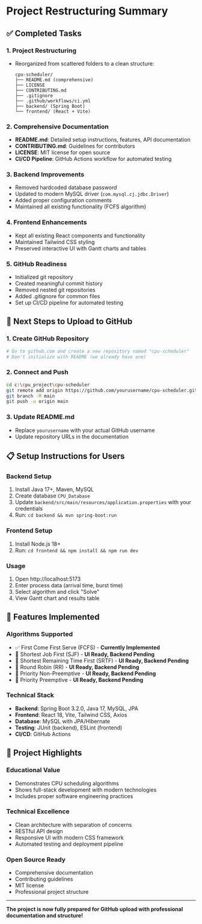 # Project Restructuring Summary

## ✅ Completed Tasks

### 1. **Project Restructuring**
- Reorganized from scattered folders to a clean structure:
  ```
  cpu-scheduler/
  ├── README.md (comprehensive)
  ├── LICENSE
  ├── CONTRIBUTING.md
  ├── .gitignore
  ├── .github/workflows/ci.yml
  ├── backend/ (Spring Boot)
  └── frontend/ (React + Vite)
  ```

### 2. **Comprehensive Documentation**
- **README.md**: Detailed setup instructions, features, API documentation
- **CONTRIBUTING.md**: Guidelines for contributors
- **LICENSE**: MIT license for open source
- **CI/CD Pipeline**: GitHub Actions workflow for automated testing

### 3. **Backend Improvements**
- Removed hardcoded database password
- Updated to modern MySQL driver (`com.mysql.cj.jdbc.Driver`)
- Added proper configuration comments
- Maintained all existing functionality (FCFS algorithm)

### 4. **Frontend Enhancements**
- Kept all existing React components and functionality
- Maintained Tailwind CSS styling
- Preserved interactive UI with Gantt charts and tables

### 5. **GitHub Readiness**
- Initialized git repository
- Created meaningful commit history
- Removed nested git repositories
- Added .gitignore for common files
- Set up CI/CD pipeline for automated testing

## 🚀 Next Steps to Upload to GitHub

### 1. Create GitHub Repository
```bash
# Go to github.com and create a new repository named "cpu-scheduler"
# Don't initialize with README (we already have one)
```

### 2. Connect and Push
```bash
cd c:\cpu_project\cpu-scheduler
git remote add origin https://github.com/yourusername/cpu-scheduler.git
git branch -M main
git push -u origin main
```

### 3. Update README.md
- Replace `yourusername` with your actual GitHub username
- Update repository URLs in the documentation

## 📋 Setup Instructions for Users

### Backend Setup
1. Install Java 17+, Maven, MySQL
2. Create database `CPU_Database`
3. Update `backend/src/main/resources/application.properties` with your credentials
4. Run: `cd backend && mvn spring-boot:run`

### Frontend Setup
1. Install Node.js 18+
2. Run: `cd frontend && npm install && npm run dev`

### Usage
1. Open http://localhost:5173
2. Enter process data (arrival time, burst time)
3. Select algorithm and click "Solve"
4. View Gantt chart and results table

## 🔧 Features Implemented

### Algorithms Supported
- ✅ First Come First Serve (FCFS) - **Currently Implemented**
- 🔄 Shortest Job First (SJF) - **UI Ready, Backend Pending**
- 🔄 Shortest Remaining Time First (SRTF) - **UI Ready, Backend Pending**
- 🔄 Round Robin (RR) - **UI Ready, Backend Pending**
- 🔄 Priority Non-Preemptive - **UI Ready, Backend Pending**
- 🔄 Priority Preemptive - **UI Ready, Backend Pending**

### Technical Stack
- **Backend**: Spring Boot 3.2.0, Java 17, MySQL, JPA
- **Frontend**: React 18, Vite, Tailwind CSS, Axios
- **Database**: MySQL with JPA/Hibernate
- **Testing**: JUnit (backend), ESLint (frontend)
- **CI/CD**: GitHub Actions

## 🎯 Project Highlights

### Educational Value
- Demonstrates CPU scheduling algorithms
- Shows full-stack development with modern technologies
- Includes proper software engineering practices

### Technical Excellence
- Clean architecture with separation of concerns
- RESTful API design
- Responsive UI with modern CSS framework
- Automated testing and deployment pipeline

### Open Source Ready
- Comprehensive documentation
- Contributing guidelines
- MIT license
- Professional project structure

---

**The project is now fully prepared for GitHub upload with professional documentation and structure!**

